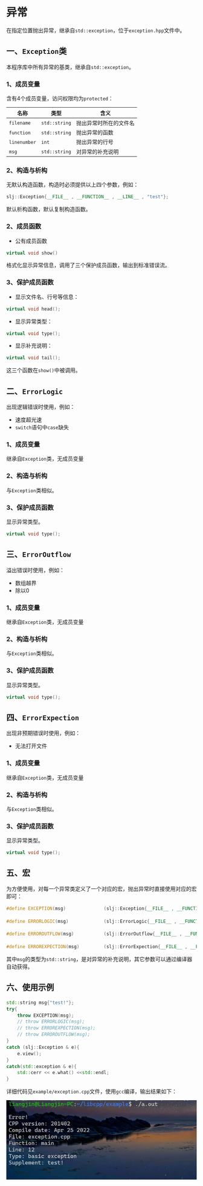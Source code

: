 # 异常

在指定位置抛出异常，继承自`std::exception`，位于`exception.hpp`文件中。


## 一、`Exception`类

本程序库中所有异常的基类，继承自`std::exception`。

### 1、成员变量

含有4个成员变量，访问权限均为`protected`：

| 名称 | 类型 | 含义 |
| - | - | - |
| `filename` | `std::string` | 抛出异常时所在的文件名 |
| `function` | `std::string` | 抛出异常的函数 |
| `linenumber` | `int` | 抛出异常的行号 |
| `msg` | `std::string` | 对异常的补充说明 |

### 2、构造与析构

无默认构造函数，构造时必须提供以上四个参数，例如：

```c++
slj::Exception{__FILE__ , __FUNCTION__ , __LINE__ , "test"};
```

默认析构函数，默认复制构造函数。

### 2、成员函数

+ 公有成员函数

```c++
virtual void show()
```

格式化显示异常信息，调用了三个保护成员函数，输出到标准错误流。

### 3、保护成员函数

+ 显示文件名、行号等信息：

```c++
virtual void head();
```

+ 显示异常类型：

```c++
virtual void type();
```

+ 显示补充说明：

```c++
virtual void tail();
```

这三个函数在`show()`中被调用。


## 二、`ErrorLogic`

出现逻辑错误时使用，例如：

+ 速度超光速
+ `switch`语句中`case`缺失

### 1、成员变量

继承自`Exception`类，无成员变量

### 2、构造与析构

与`Exception`类相似。

### 3、保护成员函数

显示异常类型。

```c++
virtual void type();
```


## 三、`ErrorOutflow`

溢出错误时使用，例如：

+ 数组越界
+ 除以0

### 1、成员变量

继承自`Exception`类，无成员变量

### 2、构造与析构

与`Exception`类相似。

### 3、保护成员函数

显示异常类型。

```c++
virtual void type();
```



## 四、`ErrorExpection`

出现非预期错误时使用，例如：

+ 无法打开文件

### 1、成员变量

继承自`Exception`类，无成员变量

### 2、构造与析构

与`Exception`类相似。

### 3、保护成员函数

显示异常类型。

```c++
virtual void type();
```

## 五、宏

为方便使用，对每一个异常类定义了一个对应的宏，抛出异常时直接使用对应的宏即可：

```c++
#define EXCEPTION(msg)              (slj::Exception{__FILE__ , __FUNCTION__ , __LINE__ , (msg)})

#define ERRORLOGIC(msg)             (slj::ErrorLogic{__FILE__ , __FUNCTION__ , __LINE__ , (msg)})

#define ERROROUTFLOW(msg)           (slj::ErrorOutflow{__FILE__ , __FUNCTION__ , __LINE__ , (msg)})

#define ERROREXPECTION(msg)         (slj::ErrorExpection{__FILE__ , __FUNCTION__ , __LINE__ , (msg)})

```

其中`msg`的类型为`std::string`，是对异常的补充说明，其它参数可以通过编译器自动获得。

## 六、使用示例

```c++
std::string msg{"test!"};
try{
    throw EXCEPTION(msg);
    // throw ERRORLOGIC(msg);
    // throw ERROREXPECTION(msg);
    // throw ERROROUTFLOW(msg);
}
catch (slj::Exception & e){
    e.view();
}
catch(std::exception & e){
    std::cerr << e.what() <<std::endl;
}
```

详细代码见`example/exception.cpp`文件，使用`gcc`编译，输出结果如下：

![1](attachments/1.png)

